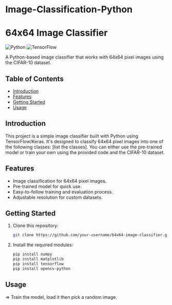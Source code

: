 # Image-Classification-Python
# 64x64 Image Classifier

![Python](https://img.shields.io/badge/Python-3.8%2B-blue)
![TensorFlow](https://img.shields.io/badge/TensorFlow-2.0%2B-orange)

A Python-based image classifier that works with 64x64 pixel images using the CIFAR-10 dataset.

## Table of Contents

- [Introduction](#introduction)
- [Features](#features)
- [Getting Started](#getting-started)
- [Usage](#usage)

## Introduction

This project is a simple image classifier built with Python using TensorFlow/Keras. It's designed to classify 64x64 pixel images into one of the following classes: [list the classes]. You can either use the pre-trained model or train your own using the provided code and the CIFAR-10 dataset.

## Features

- Image classification for 64x64 pixel images.
- Pre-trained model for quick use.
- Easy-to-follow training and evaluation process.
- Adjustable resolution for custom datasets.

## Getting Started

1. Clone this repository:

   ```bash
   git clone https://github.com/your-username/64x64-image-classifier.git
2. Install the required modules:
   ```bash
   pip install numpy
   pip install matplotlib
   pip install tensorflow
   pip install opencv-python

## Usage
=> Train the model, load it then pick a random image.

